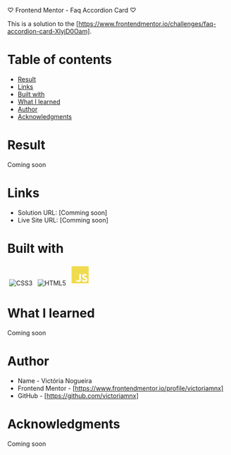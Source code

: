 ♡ Frontend Mentor - Faq Accordion Card ♡

This is a solution to the [https://www.frontendmentor.io/challenges/faq-accordion-card-XlyjD0Oam].

# Table of contents

- [Result](#result)
- [Links](#links)
- [Built with](#built-with)
- [What I learned](#what-i-learned)
- [Author](#author)
- [Acknowledgments](#acknowledgments)

# Result

Coming soon

# Links

- Solution URL: [Comming soon]
- Live Site URL: [Comming soon]

# Built with

<img src="https://i.ibb.co/bLF1P6n/css-3.png" alt="CSS3" height="40" style="vertical-align:down; margin:4px"></a>
<img src="https://i.ibb.co/Ch4SDLV/html-1.png" alt="HTML5" height="40" style="vertical-align:down; margin:4px"></a>
<img src="https://raw.githubusercontent.com/devicons/devicon/master/icons/javascript/javascript-plain.svg" alt="JavaScript" height="40" style="vertical-align:down; margin:4px">

# What I learned

Coming soon

# Author

- Name - Victória Nogueira
- Frontend Mentor - [https://www.frontendmentor.io/profile/victoriamnx]
- GitHub - [https://github.com/victoriamnx]

# Acknowledgments

Coming soon
